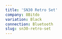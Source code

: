 ```yaml
---
title: 'SN30 Retro Set'
company: 8Bitdo
variation: Black
connection: Bluetooth
slug: sn30-retro-set
---
```

